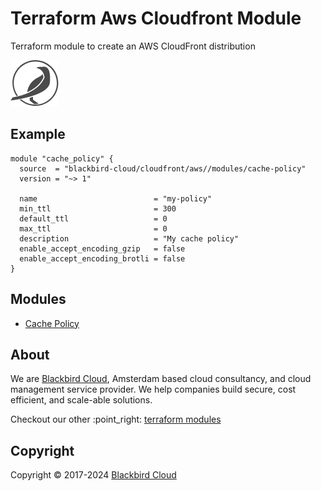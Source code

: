 <!-- BEGIN_TF_DOCS -->
# Terraform Aws Cloudfront Module
Terraform module to create an AWS CloudFront distribution

[![blackbird-logo](https://raw.githubusercontent.com/blackbird-cloud/terraform-module-template/main/.config/logo_simple.png)](https://blackbird.cloud)

## Example
```hcl
module "cache_policy" {
  source  = "blackbird-cloud/cloudfront/aws//modules/cache-policy"
  version = "~> 1"

  name                          = "my-policy"
  min_ttl                       = 300
  default_ttl                   = 0
  max_ttl                       = 0
  description                   = "My cache policy"
  enable_accept_encoding_gzip   = false
  enable_accept_encoding_brotli = false
}
```

## Modules

- [Cache Policy](./modules/cache-policy/README.md)

## About

We are [Blackbird Cloud](https://blackbird.cloud), Amsterdam based cloud consultancy, and cloud management service provider. We help companies build secure, cost efficient, and scale-able solutions.

Checkout our other :point\_right: [terraform modules](https://registry.terraform.io/namespaces/blackbird-cloud)

## Copyright

Copyright © 2017-2024 [Blackbird Cloud](https://blackbird.cloud)
<!-- END_TF_DOCS -->